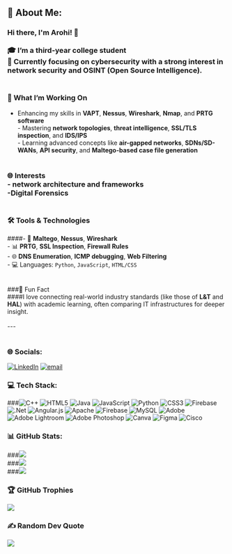 ## 💫 About Me:
### Hi there, I'm Arohi! 👋<br><br>🎓 I’m a third-year college student <br>💼 Currently focusing on **cybersecurity** with a strong interest in **network security** and **OSINT (Open Source Intelligence)**.<br><br>
### 🔐 What I’m Working On<br>
- Enhancing my skills in **VAPT**, **Nessus**, **Wireshark**, **Nmap**, and **PRTG software**<br> - Mastering **network topologies**, **threat intelligence**, **SSL/TLS inspection**, and **IDS/IPS**<br> - Learning advanced concepts like **air-gapped networks**, **SDNs/SD-WANs**, **API security**, and **Maltego-based case file generation**<br><br>
### 🌐 Interests<br> - network architecture and frameworks<br> -Digital Forensics <br><br>
### 🛠️ Tools & Technologies<br>
####- 🔎 **Maltego**, **Nessus**, **Wireshark**<br> - 📊 **PRTG**, **SSL Inspection**, **Firewall Rules**<br> - 🌐 **DNS Enumeration**, **ICMP debugging**, **Web Filtering**<br> - 💻 Languages: `Python`, `JavaScript`, `HTML/CSS`<br><br><br>
###🧭 Fun Fact<br>
####I love connecting real-world industry standards (like those of **L&T** and **HAL**) with academic learning, often comparing IT infrastructures for deeper insight.<br><br>---<br><br>


### 🌐 Socials:
[![LinkedIn](https://img.shields.io/badge/LinkedIn-%230077B5.svg?logo=linkedin&logoColor=white)](https://linkedin.com/in/linkedin.com/in/arohi-s/) [![email](https://img.shields.io/badge/Email-D14836?logo=gmail&logoColor=white)](mailto:roaworkmail@gmail.com) 

### 💻 Tech Stack:
###![C++](https://img.shields.io/badge/c++-%2300599C.svg?style=for-the-badge&logo=c%2B%2B&logoColor=white) ![HTML5](https://img.shields.io/badge/html5-%23E34F26.svg?style=for-the-badge&logo=html5&logoColor=white) ![Java](https://img.shields.io/badge/java-%23ED8B00.svg?style=for-the-badge&logo=openjdk&logoColor=white) ![JavaScript](https://img.shields.io/badge/javascript-%23323330.svg?style=for-the-badge&logo=javascript&logoColor=%23F7DF1E) ![Python](https://img.shields.io/badge/python-3670A0?style=for-the-badge&logo=python&logoColor=ffdd54) ![CSS3](https://img.shields.io/badge/css3-%231572B6.svg?style=for-the-badge&logo=css3&logoColor=white) ![Firebase](https://img.shields.io/badge/firebase-%23039BE5.svg?style=for-the-badge&logo=firebase) ![.Net](https://img.shields.io/badge/.NET-5C2D91?style=for-the-badge&logo=.net&logoColor=white) ![Angular.js](https://img.shields.io/badge/angular.js-%23E23237.svg?style=for-the-badge&logo=angularjs&logoColor=white) ![Apache](https://img.shields.io/badge/apache-%23D42029.svg?style=for-the-badge&logo=apache&logoColor=white) ![Firebase](https://img.shields.io/badge/firebase-a08021?style=for-the-badge&logo=firebase&logoColor=ffcd34) ![MySQL](https://img.shields.io/badge/mysql-4479A1.svg?style=for-the-badge&logo=mysql&logoColor=white) ![Adobe](https://img.shields.io/badge/adobe-%23FF0000.svg?style=for-the-badge&logo=adobe&logoColor=white) ![Adobe Lightroom](https://img.shields.io/badge/Adobe%20Lightroom-31A8FF.svg?style=for-the-badge&logo=Adobe%20Lightroom&logoColor=white) ![Adobe Photoshop](https://img.shields.io/badge/adobe%20photoshop-%2331A8FF.svg?style=for-the-badge&logo=adobe%20photoshop&logoColor=white) ![Canva](https://img.shields.io/badge/Canva-%2300C4CC.svg?style=for-the-badge&logo=Canva&logoColor=white) ![Figma](https://img.shields.io/badge/figma-%23F24E1E.svg?style=for-the-badge&logo=figma&logoColor=white) ![Cisco](https://img.shields.io/badge/cisco-%23049fd9.svg?style=for-the-badge&logo=cisco&logoColor=black)
### 📊 GitHub Stats:
###![](https://github-readme-stats.vercel.app/api?username=r0aruLess&theme=dark&hide_border=false&include_all_commits=false&count_private=false)<br/>
###![](https://nirzak-streak-stats.vercel.app/?user=r0aruLess&theme=dark&hide_border=false)<br/>
###![](https://github-readme-stats.vercel.app/api/top-langs/?username=r0aruLess&theme=dark&hide_border=false&include_all_commits=false&count_private=false&layout=compact)

### 🏆 GitHub Trophies
![](https://github-profile-trophy.vercel.app/?username=r0aruLess&theme=radical&no-frame=false&no-bg=true&margin-w=4)

### ✍️ Random Dev Quote
![](https://quotes-github-readme.vercel.app/api?type=horizontal&theme=radical)



<!-- Proudly created with GPRM ( https://gprm.itsvg.in ) -->
